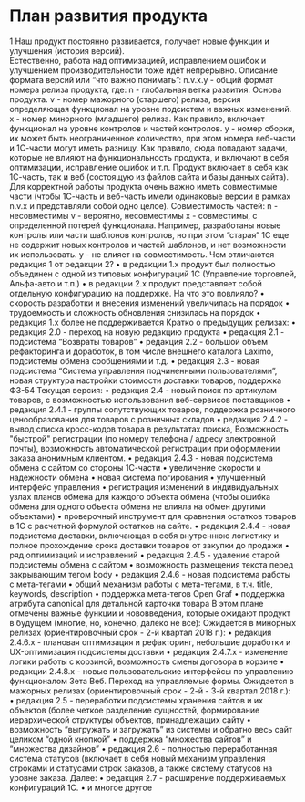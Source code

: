 # План развития продукта

1
Наш продукт постоянно развивается, получает новые функции и улучшения (история версий).  
Естественно, работа над оптимизацией, исправлением ошибок и улучшением производительности тоже идёт непрерывно. 
Описание формата версий или “что важно понимать”:
n.v.x.y - общий формат номера релиза продукта, где:
n - глобальная ветка развития. Основа продукта.
v - номер мажорного (старшего) релиза, версия определяющая функционал на уровне подсистем и важных изменений. 
x - номер минорного (младшего) релиза. Как правило, включает функционал на уровне контролов и частей контролов.
y - номер сборки, их может быть неограниченное количество, при этом номера веб-части и 1С-части могут иметь разницу. Как правило, сюда попадают задачи, которые не влияют на функциональность продукта, и включают в себя оптимизации, исправление ошибок и т.п.
Продукт включает в себя как 1С-часть, так и веб (состоящую из файлов сайта и базы данных сайта).
Для корректной работы продукта очень важно иметь совместимые части (чтобы 1С-часть и веб-часть имели одинаковые версии в рамках n.v.x и представляли собой одно целое).
Совместимость частей:
n - несовместимы
v - вероятно, несовместимы
x - совместимы, с определенной потерей функционала. Например, разработаны новые контролы или части шаблонов контролов, но при этом “старая” 1С еще не содержит новых контролов и частей шаблонов, и нет возможности их использовать.
y - не влияет на совместимость.
Чем отличаются редакция 1 от редакции 2?
•	в редакции 1.х продукт был полностью объединен с одной из типовых конфигураций 1С (Управление торговлей, Альфа-авто и т.п.)
•	в редакции 2.х продукт представляет собой отдельную конфигурацию на поддержке.
На что это повлияло?
•	скорость разработки и внесения изменений увеличилась на порядок
•	трудоемкость и сложность обновления снизилась на порядок
•	редакция 1.х более не поддерживается
Кратко о предыдущих релизах:
•	редакция 2.0 - переход на новую редакцию продукта
•	редакция 2.1 - подсистема “Возвраты товаров”
•	редакция 2.2 - большой объем рефакторинга и доработок, в том числе внешнего каталога Laximo, подсистемы обмена сообщениями и т.д.
•	редакция 2.3 - новая подсистема “Система управления подчиненными пользователями”, новая структура настройки стоимости доставки товаров, поддержка ФЗ-54
Текущая версия:
•	редакция 2.4 - новый поиск по артикулам товаров, с возможностью использования веб-сервисов поставщиков
•	редакция 2.4.1 - группы сопутствующих товаров, поддержка розничного ценообразования для товаров с розничных складов
•	редакция 2.4.2 - вывод списка кросс-кодов товара в результатах поиска,  Возможность "быстрой" регистрации (по номеру телефона / адресу электронной почты), возможность автоматической регистрации при оформлении заказа анонимным клиентом.
•	редакция 2.4.3 - новая подсистема обмена с сайтом со стороны 1С-части
•	увеличение скорости и надежности обмена
•	новая система логирования
•	улучшенный интерфейс управления
•	регистрация изменений в индивидуальных узлах планов обмена для каждого объекта обмена (чтобы ошибка обмена для одного объекта обмена не влияла на обмен другими объектами)
•	проверочный инструмент для сравнения остатков товаров в 1С с расчетной формулой остатков на сайте.
•	редакция 2.4.4 - новая подсистема доставки, включающая в себя внутреннюю логистику и полное прохождение срока доставки товаров от закупки до продажи
•	ряд оптимизаций и исправлений
•	редакция 2.4.5 - удаление старой подсистемы обмена с сайтом
•	возможность размещения текста перед закрывающим тегом body
•	редакция 2.4.6 - новая подсистема работы с мета-тегами
•	общий механизм работы с мета-тегами, в т.ч. title, keywords, description
•	поддержка мета-тегов Open Graf
•	поддержка атрибута canonical для детальной карточки товара
В этом плане отмечены важные функции и нововведения, которые ожидают продукт в будущем (многие, но, конечно, далеко не все):
Ожидается в минорных релизах (ориентировочный срок - 2-й квартал 2018 г.):
•	редакция 2.4.6.х - плановая оптимизация и рефакторинг, небольшие доработки и UX-оптимизация подсистемы доставки
•	редакция 2.4.7.х - изменение логики работы с корзиной, возможность смены договора в корзине
•	редакции 2.4.8.х - новые пользовательские интерфейсы по управлению функционалом Зета Веб. Переход на управляемые формы.
Ожидается в мажорных релизах (ориентировочный срок - 2-й - 3-й квартал 2018 г.):
•	редакция 2.5 - переработки подсистемы хранения сайтов и их объектов (более четкое разделение сущностей, формирование иерархической структуры объектов, принадлежащих сайту
•	возможность “выгружать и загружать” из системы и обратно весь сайт целиком “одной кнопкой”
•	поддержка “множества сайтов” и “множества дизайнов”
•	редакция 2.6 - полностью переработанная система статусов (включает в себя новый механизм управления строками и статусами строк заказов, а также систему статусов на уровне заказа.
Далее:
•	редакция 2.7 - расширение поддерживаемых конфигураций 1С.
•	и многое другое


